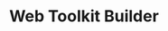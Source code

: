 ---
title: Web Toolkit Builder
layout: layouts/toc-environment.liquid
permalink: "development/index.html"
---